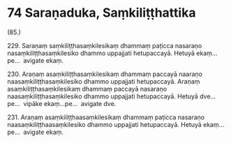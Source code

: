

# 74 Saraṇaduka, Saṃkiliṭṭhattika


(85.)

229\. Saraṇaṃ saṃkiliṭṭhasaṃkilesikaṃ dhammaṃ paṭicca nasaraṇo nasaṃkiliṭṭhasaṃkilesiko dhammo uppajjati hetupaccayā. Hetuyā ekaṃ…pe…  avigate ekaṃ.

230\. Araṇaṃ asaṃkiliṭṭhasaṃkilesikaṃ dhammaṃ paccayā naaraṇo naasaṃkiliṭṭhasaṃkilesiko dhammo uppajjati hetupaccayā. Araṇaṃ asaṃkiliṭṭhasaṃkilesikaṃ dhammaṃ paccayā nasaraṇo naasaṃkiliṭṭhasaṃkilesiko dhammo uppajjati hetupaccayā. Hetuyā dve…pe…  vipāke ekaṃ…pe…  avigate dve.

231\. Araṇaṃ asaṃkiliṭṭhaasaṃkilesikaṃ dhammaṃ paṭicca nasaraṇo naasaṃkiliṭṭhaasaṃkilesiko dhammo uppajjati hetupaccayā. Hetuyā ekaṃ…pe…  avigate ekaṃ.



